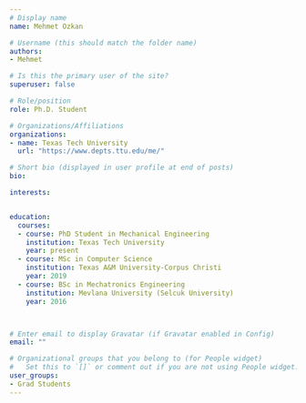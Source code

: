 ```yaml
---
# Display name
name: Mehmet Ozkan

# Username (this should match the folder name)
authors:
- Mehmet

# Is this the primary user of the site?
superuser: false

# Role/position
role: Ph.D. Student

# Organizations/Affiliations
organizations:
- name: Texas Tech University
  url: "https://www.depts.ttu.edu/me/"

# Short bio (displayed in user profile at end of posts)
bio:

interests:


education:
  courses:
  - course: PhD Student in Mechanical Engineering
    institution: Texas Tech University
    year: present
  - course: MSc in Computer Science
    institution: Texas A&M University-Corpus Christi
    year: 2019
  - course: BSc in Mechatronics Engineering
    institution: Mevlana University (Selcuk University)
    year: 2016



# Enter email to display Gravatar (if Gravatar enabled in Config)
email: ""

# Organizational groups that you belong to (for People widget)
#   Set this to `[]` or comment out if you are not using People widget.  
user_groups:
- Grad Students
---
```

